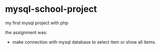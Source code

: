# mysql-school-project
my first mysql project with php

the assignment was:
- make connection with mysql database to select item or show all items.
